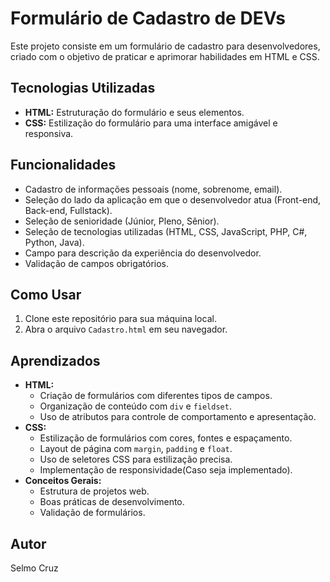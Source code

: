 # Formulário de Cadastro de DEVs

Este projeto consiste em um formulário de cadastro para desenvolvedores, criado com o objetivo de praticar e aprimorar habilidades em HTML e CSS.

## Tecnologias Utilizadas

* **HTML:** Estruturação do formulário e seus elementos.
* **CSS:** Estilização do formulário para uma interface amigável e responsiva.

## Funcionalidades

* Cadastro de informações pessoais (nome, sobrenome, email).
* Seleção do lado da aplicação em que o desenvolvedor atua (Front-end, Back-end, Fullstack).
* Seleção de senioridade (Júnior, Pleno, Sênior).
* Seleção de tecnologias utilizadas (HTML, CSS, JavaScript, PHP, C#, Python, Java).
* Campo para descrição da experiência do desenvolvedor.
* Validação de campos obrigatórios.

## Como Usar

1.  Clone este repositório para sua máquina local.
2.  Abra o arquivo `Cadastro.html` em seu navegador.

## Aprendizados

* **HTML:**
    * Criação de formulários com diferentes tipos de campos.
    * Organização de conteúdo com `div` e `fieldset`.
    * Uso de atributos para controle de comportamento e apresentação.
* **CSS:**
    * Estilização de formulários com cores, fontes e espaçamento.
    * Layout de página com `margin`, `padding` e `float`.
    * Uso de seletores CSS para estilização precisa.
    * Implementação de responsividade(Caso seja implementado).
* **Conceitos Gerais:**
    * Estrutura de projetos web.
    * Boas práticas de desenvolvimento.
    * Validação de formulários.

## Autor

Selmo Cruz